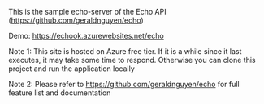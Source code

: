 This is the sample echo-server of the Echo API (https://github.com/geraldnguyen/echo)

Demo: https://echook.azurewebsites.net/echo

Note 1: This site is hosted on Azure free tier. If it is a while since it last executes, it may take some time to respond. Otherwise you can clone this project and run the application locally

Note 2: Please refer to https://github.com/geraldnguyen/echo for full feature list and documentation
